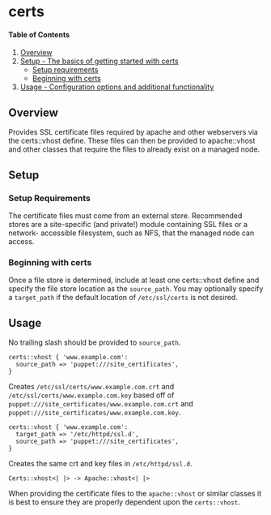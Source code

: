 # certs

#### Table of Contents

1. [Overview](#overview)
3. [Setup - The basics of getting started with certs](#setup)
    * [Setup requirements](#setup-requirements)
    * [Beginning with certs](#beginning-with-certs)
4. [Usage - Configuration options and additional functionality](#usage)

## Overview

Provides SSL certificate files required by apache and other webservers via
the certs::vhost define. These files can then be provided to apache::vhost and
other classes that require the files to already exist on a managed node.

## Setup

### Setup Requirements

The certificate files must come from an external store. Recommended stores
are a site-specific (and private!) module containing SSL files or a network-
accessible filesystem, such as NFS, that the managed node can access.

### Beginning with certs

Once a file store is determined, include at least one certs::vhost define
and specify the file store location as the `source_path`. You may optionally
specify a `target_path` if the default location of `/etc/ssl/certs` is not
desired.

## Usage

No trailing slash should be provided to `source_path`.

    certs::vhost { 'www.example.com':
      source_path => 'puppet:///site_certificates',
    }

Creates `/etc/ssl/certs/www.example.com.crt` and
`/etc/ssl/certs/www.example.com.key` based off of
`puppet:///site_certificates/www.example.com.crt` and
`puppet:///site_certificates/www.example.com.key`.

    certs::vhost { 'www.example.com':
      target_path => '/etc/httpd/ssl.d',
      source_path => 'puppet:///site_certificates',
    }

Creates the same crt and key files in `/etc/httpd/ssl.d`.

    Certs::vhost<| |> -> Apache::vhost<| |>

When providing the certificate files to the `apache::vhost` or similar classes
it is best to ensure they are properly dependent upon the `certs::vhost`.
